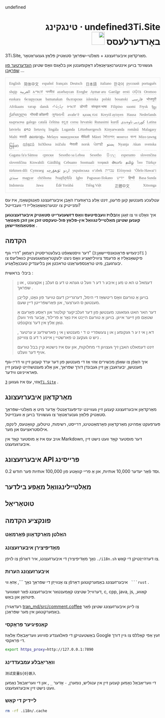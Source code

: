 undefined<h1 style="justify-content:space-between;text-align:right;direction:rtl">undefined3Ti.Site ⋅ טינגקינג באָרדערלעסס <img src="//i-01.eu.org/3Ti/logo.svg" style="user-select:none;margin-top:-1px;width:42px"></h1>

3Ti.Site, מאַרקדאַון איבערזעצונג + מאַלטי-שפּראַך סטאַטיק פּלאַץ גענעראַטאָר.

געשווינד בויען אינטערנאַציאָנאַלע דאָקומענטן און בלאָגס וואָס שטיצן [הונדערטער פון שפּראַכן](https://github.com/i18n-site/node/blob/main/lang/src/index.js) ...

<pre class="langli" style="display:flex;flex-wrap:wrap;background:transparent;border:1px solid #eee;font-size:12px;box-shadow:0 0 3px inset #eee;padding:12px 5px 4px 12px;justify-content:space-between;"><style>pre.langli i{font-weight:300;font-family:s;margin-right:7px;margin-bottom:8px;font-style:normal;color:#666;border-bottom:1px dashed #ccc;}</style><i>English</i><i> 简体中文 </i><i>español</i><i>français</i><i>Deutsch</i><i> 日本語 </i><i>italiano</i><i>한국어</i><i>русский</i><i>português</i><i>shqip</i><i>‫العربية‬</i><i>አማርኛ</i><i>অসমীয়া</i><i>azərbaycan</i><i>Eʋegbe</i><i>Aymar aru</i><i>Gaeilge</i><i>eesti</i><i>ଓଡ଼ିଆ</i><i>Oromoo</i><i>euskara</i><i>беларуская</i><i>bamanakan</i><i>български</i><i>íslenska</i><i>polski</i><i>bosanski</i><i>‫فارسی‬</i><i>भोजपुरी</i><i>Afrikaans</i><i>татар</i><i>dansk</i><i>‫ދިވެހިބަސް‬</i><i>ትግርኛ</i><i>डोगरी</i><i>संस्कृत भाषा</i><i>Filipino</i><i>suomi</i><i>Frysk</i><i>ខ្មែរ</i><i>ქართული</i><i>गोंयची कोंकणी</i><i>ગુજરાતી</i><i>avañe’ẽ</i><i>қазақ тілі</i><i>Kreyòl ayisyen</i><i>Hausa</i><i>Nederlands</i><i>кыргызча</i><i>galego</i><i>català</i><i>čeština</i><i>ಕನ್ನಡ</i><i>corsu</i><i>hrvatski</i><i>Runasimi</i><i>kurdî</i><i>‫کوردیی ناوەندی‬</i><i>Latina</i><i>latviešu</i><i>ລາວ</i><i>lietuvių</i><i>lingála</i><i>Luganda</i><i>Lëtzebuergesch</i><i>Kinyarwanda</i><i>română</i><i>Malagasy</i><i>Malti</i><i>मराठी</i><i>മലയാളം</i><i>Melayu</i><i>македонски</i><i>मैथिली</i><i>Māori</i><i>মৈতৈলোন্</i><i>монгол</i><i>বাংলা</i><i>Mizo ṭawng</i><i>မြန်မာ</i><i>𞄀𞄄𞄰𞄩𞄍𞄜𞄰</i><i>IsiXhosa</i><i>isiZulu</i><i>नेपाली</i><i>norsk</i><i>ਪੰਜਾਬੀ</i><i>‫پښتو‬</i><i>Nyanja</i><i>Akan</i><i>svenska</i><i>Gagana fa'a Sāmoa</i><i>српски</i><i>Sesotho sa Leboa</i><i>Sesotho</i><i>සිංහල</i><i>esperanto</i><i>slovenčina</i><i>slovenščina</i><i>Kiswahili</i><i>Gàidhlig</i><i>Cebuano</i><i>Soomaali</i><i>тоҷикӣ</i><i>తెలుగు</i><i>தமிழ்</i><i>ไทย</i><i>Türkçe</i><i>türkmen dili</i><i>Cymraeg</i><i>‫ئۇيغۇرچە‬</i><i>‫اردو‬</i><i>українська</i><i>o‘zbek</i><i>‫עברית‬</i><i>Ελληνικά</i><i>ʻŌlelo Hawaiʻi</i><i>‫سنڌي‬</i><i>magyar</i><i>chiShona</i><i>հայերեն</i><i>Igbo</i><i>Pagsasao Ilokano</i><i>‫ייִדיש‬</i><i>हिन्दी</i><i>Basa Sunda</i><i>Indonesia</i><i>Jawa</i><i>Èdè Yorùbá</i><i>Tiếng Việt</i><i> 正體中文 </i><i>Xitsonga</i></pre>

עטלעכע מענטשן קען פרעגן, זינט אַלע בראַוזערז האָבן איבערזעצונג פאַנגקשאַנז, איז עס ומנייטיק צו ינטערנאַשאַנאַלייז די וועבזייטל?

איך וואָלט ווי צו זאָגן אַז**בלויז וועבסיטעס וואָס דזשענערייט סטאַטיק איבערזעצונגען קענען שטיצן מאַלטיילינגוואַל אין-פּלאַץ פול-טעקסט זוכן און זוכן מאָטאָר אַפּטאַמאַזיישאַן** .

## הקדמה

דער וויסנשאַפֿט בעלעטריסטיק ראָמאַן &quot;דריי גוף&quot; (כינעזיש פּראָונאַנסייישאַן:`3Tǐ` ) פיקשאַנאַליז אַ פרעמד ציוויליזאַציע וואָס ניצט ילעקטראָומאַגנעטיק כוואליעס צו יבערגעבן, מיט טראַנספּעראַנט טראכטן און בליענדיק טעכנאָלאָגיע.

ביבל· בראשית :

> דעמאל ט הא ט מע ן איבע ר דע ר װעל ט געהא ט דע ם זעלב ן אקצענט , או ן שפראך .
>
> בויען אַ טורעם וואָס ריטשאַז די הימל, דערגרייכן דעם טויער פון גאָט, קלייַבן מענטשן ס הערצער, און פאַרשפּרייטן דיין שעם.
>
> דער האר האט געזאגט: מענטשן פון דער זעלביקער קולטור און ראַסע פאָרעם אַ שטאַם פון זייער אייגן. בויען אַ טורעם הייַנט איז נאָר אַ פּרילוד, אָבער מיר וועלן טאָן אַלץ אין דער צוקונפֿט.
>
> דא ן אי ז ע ר געקומע ן או ן צעשפרײ ט ד י מענטש ן אי ן פארשידענ ע ערטער , ניש ט געקענ ט פארשטײ ן אײנע ר דע ם צװײטן .
>
> זינט דעמאלט האבן זיך געצויגן די מחלוקות, און עס איז נישטא קיין בבל טורעם אויף דער וועלט.

איך האָפֿן צו שאַפֿן מכשירים אַזוי אַז די מענטשן פון דער ערד קענען זיין ווי דרייַ-גוף מענטשן, יבערגעבן אָן זיין געבונדן דורך שפּראַך, און אַלע מענטשהייַט קענען זיין פאראייניגט ווידער.

אַזוי, עס איז געווען [`3Ti.Site`](//3Ti.Site) .

## מאַרקדאַון איבערזעצונג

מאַרקדאַון איבערזעצונג קענען זיין געוויינט ינדיפּענדאַנטלי אָדער מיט אַ מאַלטי-שפּראַך סטאַטיק פּלאַץ גענעראַטאָר צו געשווינד בויען אַ וועבזייטל.

פּערפעקט אָפּהיטן מאַרקדאָוון פאָרמאַטטינג, דרייסט, רשימות, טיטלען, קוואָטעס, לינקס, אילוסטראציעס און מער.

אויב עס איז אַ מוסטער קאָד אין Markdown, דער מוסטער קאָד וועט נישט זיין איבערגעזעצט.

## איבערזעצונג API פּרייסינג

0.2 וסד פֿאַר יעדער 10,000 אותיות, און אַ פריי קוואָטע פון ​​100,000 אותיות פּער חודש.

## מאַלטיילינגוואַל מאַפּע בילדער

## טוטאָריאַל

## פונקציע הקדמה

### האַלטן מאַרקדאָוון פֿאָרמאַט

### מאָדיפיצירן איבערזעצונג

נאָך מאָדיפיצירן די איבערזעצונג, איר דאַרפֿן צו לויפן `./i18n.sh` צו דערהייַנטיקן די קאַש.

### איבערזעצונג הערות

איבערזעצונג באַמערקונגען דאַרפֿן צו אָנווייַזן די שפּראַך נאָך \```, אַזאַ ווי ` ```rust` .

דערווייַל שטיצט קאָמענטאַר איבערזעצונג פֿאַר זשאַווער, c, cpp, java, js, קאַווע, פּיטהאָן און באַש.

רעדאַגירן [tran_md/src/comment.coffee](https://github.com/i18n-site/node/blob/main/tran_md/src/comment.coffee) צו לייגן איבערזעצונג שטיצן פֿאַר באַמערקונגען אין מער שפּראַכן.

### קאַנפיגיער פּראָקסי

באַשטעטיקן די פאלגענדע סוויווע וועריאַבאַלז אַלאַוז Google זעץ אַפּי קאַללס צו גיין דורך די פראקסי.

```bash
export https_proxy=http://127.0.0.1:7890
```

### וואַריאַבלע עמבעדדינג

```
测试变量${0}嵌入
```

די וועריאַבאַל נאָמען קענען זיין אין ענגליש, נומערן, `-` אָדער `_` , און די וועריאַבאַל נאָמען וועט נישט זיין איבערגעזעצט.

### ליידיק די קאַש

```bash
rm -rf .i18n/.cache
```
